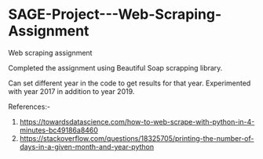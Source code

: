 # SAGE-Project---Web-Scraping-Assignment
Web scraping assignment

Completed the assignment using Beautiful Soap scrapping library.

Can set different year in the code to get results for that year. Experimented with year 2017 in addition to year 2019.

References:-
1. https://towardsdatascience.com/how-to-web-scrape-with-python-in-4-minutes-bc49186a8460
2. https://stackoverflow.com/questions/18325705/printing-the-number-of-days-in-a-given-month-and-year-python

